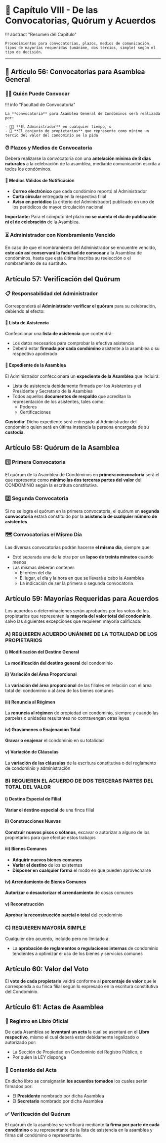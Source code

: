 # 📅 Capítulo VIII - De las Convocatorias, Quórum y Acuerdos

!!! abstract "Resumen del Capítulo"
    
    Procedimientos para convocatorias, plazos, medios de comunicación, tipos de mayorías requeridas (unánime, dos tercios, simple) según el tipo de decisión.

---

## 📨 Artículo 56: Convocatorias para Asamblea General

### 👨‍💼 Quién Puede Convocar

!!! info "Facultad de Convocatoria"
    
    La **convocatoria** para Asamblea General de Condóminos será realizada por:
    
    - 👨‍💼 **El Administrador** en cualquier tiempo, o
    - 👥 **El conjunto de propietarios** que represente como mínimo un tercio del valor del condominio se lo pida

### ⏰ Plazos y Medios de Convocatoria
Deberá realizarse la convocatoria con una **antelación mínima de 8 días naturales** a la celebración de la asamblea, mediante comunicación escrita a todos los condóminos.

#### 📧 Medios Válidos de Notificación

- **Correo electrónico** que cada condómino reportó al Administrador
- **Carta circular** entregada en la respectiva filial
- **Aviso en periódico** (a criterio del Administrador) publicado en uno de los periódicos de mayor circulación nacional

**Importante:** Para el cómputo del plazo **no se cuenta el día de publicación ni el de celebración** de la Asamblea.

### ⏳ Administrador con Nombramiento Vencido

En caso de que el nombramiento del Administrador se encuentre vencido, **este aún así conservará la facultad de convocar** a la Asamblea de condóminos, hasta que esta última inscriba su reelección o el nombramiento de su sustituto.

## Artículo 57: Verificación del Quórum

### 📋 Responsabilidad del Administrador
Corresponderá al **Administrador verificar el quórum** para su celebración, debiendo al efecto:

#### 📝 Lista de Asistencia

Confeccionar una **lista de asistencia** que contendrá:

- Los datos necesarios para comprobar la efectiva asistencia
- Deberá estar **firmada por cada condómino** asistente a la asamblea o su respectivo apoderado

#### 📁 Expediente de la Asamblea

El Administrador confeccionará un **expediente de la Asamblea** que incluirá:

- Lista de asistencia debidamente firmada por los Asistentes y el Presidente y Secretario de la Asamblea
- Todos aquellos **documentos de respaldo** que acreditan la representación de los asistentes, tales como:
  - Poderes
  - Certificaciones

**Custodia:** Dicho expediente será entregado al Administrador del condominio quien será en última instancia la persona encargada de su **custodia**.

## Artículo 58: Quórum de la Asamblea

### 1️⃣ Primera Convocatoria

El quórum de la Asamblea de Condóminos en **primera convocatoria** será el que represente como **mínimo las dos terceras partes del valor** del CONDOMINIO según la escritura constitutiva.

### 2️⃣ Segunda Convocatoria

Si no se logra el quórum en la primera convocatoria, el quórum en **segunda convocatoria** estará constituido por la **asistencia de cualquier número de asistentes**.

### 🗺️ Convocatorias el Mismo Día

Las diversas convocatorias podrán hacerse **el mismo día**, siempre que:

- Esté separada una de la otra por un **lapso de treinta minutos** cuando menos
- Las mismas deberán contener:
  - El orden del día
  - El lugar, el día y la hora en que se llevará a cabo la Asamblea
  - La indicación de ser la primera o segunda convocatoria

## Artículo 59: Mayorías Requeridas para Acuerdos

Los acuerdos o determinaciones serán aprobados por los votos de los propietarios que representen la **mayoría del valor total del condominio**, salvo las siguientes excepciones que requieren mayoría calificada:

### A) REQUIEREN ACUERDO UNÁNIME DE LA TOTALIDAD DE LOS PROPIETARIOS

#### i) Modificación del Destino General
La **modificación del destino general** del condominio

#### ii) Variación del Área Proporcional  
La **variación del área proporcional** de las filiales en relación con el área total del condominio o al área de los bienes comunes

#### iii) Renuncia al Régimen
La **renuncia al régimen** de propiedad en condominio, siempre y cuando las parcelas o unidades resultantes no contravengan otras leyes

#### iv) Gravámenes o Enajenación Total
**Gravar o enajenar** el condominio en su totalidad

#### v) Variación de Cláusulas
La **variación de las cláusulas** de la escritura constitutiva o del reglamento de condominio y administración

### B) REQUIEREN EL ACUERDO DE DOS TERCERAS PARTES DEL TOTAL DEL VALOR

#### i) Destino Especial de Filial
**Variar el destino especial** de una finca filial

#### ii) Construcciones Nuevas
**Construir nuevos pisos o sótanos**, excavar o autorizar a alguno de los propietarios para que efectúe estos trabajos

#### iii) Bienes Comunes
- **Adquirir nuevos bienes comunes**
- **Variar el destino** de los existentes
- **Disponer en cualquier forma** el modo en que pueden aprovecharse

#### iv) Arrendamiento de Bienes Comunes
**Autorizar o desautorizar el arrendamiento** de cosas comunes

#### v) Reconstrucción
**Aprobar la reconstrucción parcial o total** del condominio

### C) REQUIEREN MAYORÍA SIMPLE

Cualquier otro acuerdo, incluido pero no limitado a:

- La **aprobación de reglamentos o regulaciones internas** de condominio tendientes a optimizar el uso de los bienes y servicios comunes

## Artículo 60: Valor del Voto

El **voto de cada propietario** valdrá conforme al **porcentaje de valor** que le corresponda a su finca filial según lo expresado en la escritura constitutiva del Condominio.

## Artículo 61: Actas de Asamblea

### 📖 Registro en Libro Oficial

De cada Asamblea se **levantará un acta** la cual se asentará en el **Libro respectivo**, mismo el cual deberá estar debidamente legalizado o autorizado por:

- La Sección de Propiedad en Condominio del Registro Público, o
- Por quien la LEY disponga

### 📝 Contenido del Acta

En dicho libro se consignarán **los acuerdos tomados** los cuales serán firmados por:

- El **Presidente** nombrado por dicha Asamblea
- El **Secretario** nombrado por dicha Asamblea

### ✅ Verificación del Quórum

El quórum de la asamblea se verificará mediante **la firma por parte de cada condómino** o su representante de la lista de asistencia en la asamblea y firma del condómino o representante.